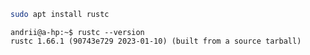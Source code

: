 ```bash
sudo apt install rustc
```

```text
andrii@a-hp:~$ rustc --version
rustc 1.66.1 (90743e729 2023-01-10) (built from a source tarball)
```

